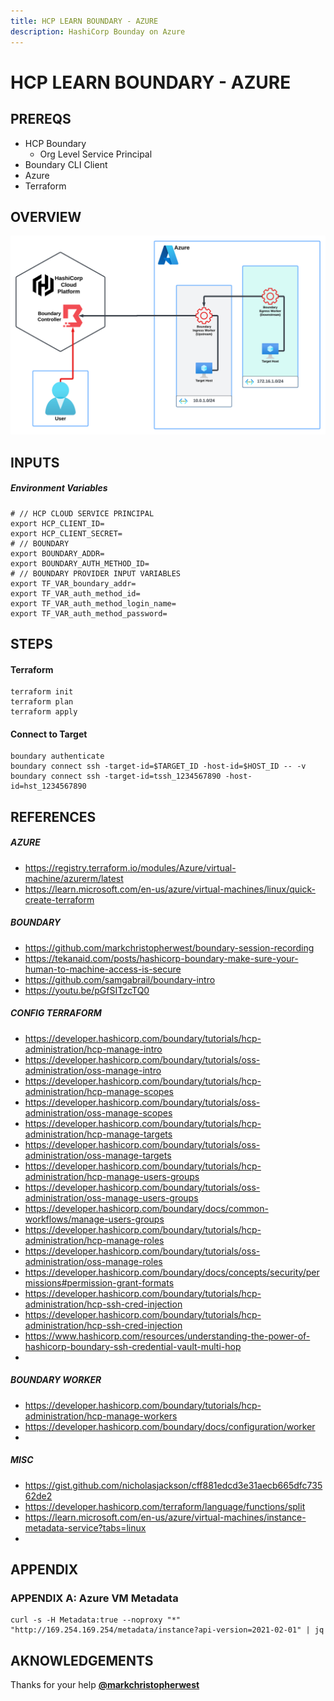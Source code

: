 ```yaml
---
title: HCP LEARN BOUNDARY - AZURE
description: HashiCorp Bounday on Azure
---
```


# HCP LEARN BOUNDARY - AZURE


## PREREQS
- HCP Boundary
  - Org Level Service Principal
- Boundary CLI Client
- Azure
- Terraform

## OVERVIEW

![HCP Boundary in Azure Overview](assets/hcp_boundary.azure.01.png "HCP Boundary in Azure Overview")

## INPUTS
##### Environment Variables
```shell
# // HCP CLOUD SERVICE PRINCIPAL
export HCP_CLIENT_ID=
export HCP_CLIENT_SECRET=
# // BOUNDARY
export BOUNDARY_ADDR=
export BOUNDARY_AUTH_METHOD_ID=
# // BOUNDARY PROVIDER INPUT VARIABLES
export TF_VAR_boundary_addr=
export TF_VAR_auth_method_id=
export TF_VAR_auth_method_login_name=
export TF_VAR_auth_method_password=
```

## STEPS
#### Terraform
```shell
terraform init
terraform plan
terraform apply
```
#### Connect to Target
```shell
boundary authenticate
boundary connect ssh -target-id=$TARGET_ID -host-id=$HOST_ID -- -v
boundary connect ssh -target-id=tssh_1234567890 -host-id=hst_1234567890
```




## REFERENCES
##### AZURE
- https://registry.terraform.io/modules/Azure/virtual-machine/azurerm/latest
- https://learn.microsoft.com/en-us/azure/virtual-machines/linux/quick-create-terraform

##### BOUNDARY
- https://github.com/markchristopherwest/boundary-session-recording
- https://tekanaid.com/posts/hashicorp-boundary-make-sure-your-human-to-machine-access-is-secure
- https://github.com/samgabrail/boundary-intro
- https://youtu.be/pGfSITzcTQ0

##### CONFIG TERRAFORM
- https://developer.hashicorp.com/boundary/tutorials/hcp-administration/hcp-manage-intro
- https://developer.hashicorp.com/boundary/tutorials/oss-administration/oss-manage-intro
- https://developer.hashicorp.com/boundary/tutorials/hcp-administration/hcp-manage-scopes
- https://developer.hashicorp.com/boundary/tutorials/oss-administration/oss-manage-scopes
- https://developer.hashicorp.com/boundary/tutorials/hcp-administration/hcp-manage-targets
- https://developer.hashicorp.com/boundary/tutorials/oss-administration/oss-manage-targets
- https://developer.hashicorp.com/boundary/tutorials/hcp-administration/hcp-manage-users-groups
- https://developer.hashicorp.com/boundary/tutorials/oss-administration/oss-manage-users-groups
- https://developer.hashicorp.com/boundary/docs/common-workflows/manage-users-groups
- https://developer.hashicorp.com/boundary/tutorials/hcp-administration/hcp-manage-roles
- https://developer.hashicorp.com/boundary/tutorials/oss-administration/oss-manage-roles
- https://developer.hashicorp.com/boundary/docs/concepts/security/permissions#permission-grant-formats
- https://developer.hashicorp.com/boundary/tutorials/hcp-administration/hcp-ssh-cred-injection
- https://developer.hashicorp.com/boundary/tutorials/hcp-administration/hcp-ssh-cred-injection
- https://www.hashicorp.com/resources/understanding-the-power-of-hashicorp-boundary-ssh-credential-vault-multi-hop
- 

##### BOUNDARY WORKER
- https://developer.hashicorp.com/boundary/tutorials/hcp-administration/hcp-manage-workers
- https://developer.hashicorp.com/boundary/docs/configuration/worker
- 

##### MISC
- https://gist.github.com/nicholasjackson/cff881edcd3e31aecb665dfc73562de2
- https://developer.hashicorp.com/terraform/language/functions/split
- https://learn.microsoft.com/en-us/azure/virtual-machines/instance-metadata-service?tabs=linux
- 

## APPENDIX
### APPENDIX A: Azure VM Metadata
```shell
curl -s -H Metadata:true --noproxy "*" "http://169.254.169.254/metadata/instance?api-version=2021-02-01" | jq
```

## AKNOWLEDGEMENTS
Thanks for your help **[@markchristopherwest](https://github.com/markchristopherwest/boundary-session-recording "@markchristopherwest")**
